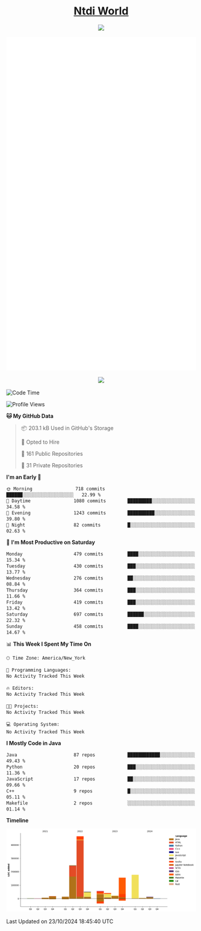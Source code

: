<h1 align="center"><a href="https://www.ntdi.world">Ntdi World</a></h1>
<p align="center">
  <a href="https://github.com/n-tdi"><img src="https://readme-typing-svg.herokuapp.com?lines=FullStack+Developer;Web+Developer;Open-Source+Enthusiast;Java+Developer;Spigot-API%20Developer;&center=true&width=500&height=50"></a>
</p>

<div align="center">
  <img src="/github-metrics.svg"></img>
  
  <img src="https://komarev.com/ghpvc/?username=n-tdi&color=green"></img>
</div>

<!-- May use later.. idk -->
<!-- <a href="http://www.github.com/n-tdi"><img src="https://github-readme-stats.vercel.app/api?username=n-tdi&show_icons=true&hide=&count_private=true&title_color=0891b2&text_color=ffffff&icon_color=0891b2&bg_color=1c1917&hide_border=true&show_icons=true" alt="n-tdi's GitHub stats" /></a> -->

<!--START_SECTION:waka-->
![Code Time](http://img.shields.io/badge/Code%20Time-324%20hrs%2046%20mins-blue)

![Profile Views](http://img.shields.io/badge/Profile%20Views-19-blue)

**🐱 My GitHub Data** 

> 📦 203.1 kB Used in GitHub's Storage 
 > 
> 💼 Opted to Hire
 > 
> 📜 161 Public Repositories 
 > 
> 🔑 31 Private Repositories 
 > 
**I'm an Early 🐤** 

```text
🌞 Morning                718 commits         ██████░░░░░░░░░░░░░░░░░░░   22.99 % 
🌆 Daytime                1080 commits        █████████░░░░░░░░░░░░░░░░   34.58 % 
🌃 Evening                1243 commits        ██████████░░░░░░░░░░░░░░░   39.80 % 
🌙 Night                  82 commits          █░░░░░░░░░░░░░░░░░░░░░░░░   02.63 % 
```
📅 **I'm Most Productive on Saturday** 

```text
Monday                   479 commits         ████░░░░░░░░░░░░░░░░░░░░░   15.34 % 
Tuesday                  430 commits         ███░░░░░░░░░░░░░░░░░░░░░░   13.77 % 
Wednesday                276 commits         ██░░░░░░░░░░░░░░░░░░░░░░░   08.84 % 
Thursday                 364 commits         ███░░░░░░░░░░░░░░░░░░░░░░   11.66 % 
Friday                   419 commits         ███░░░░░░░░░░░░░░░░░░░░░░   13.42 % 
Saturday                 697 commits         ██████░░░░░░░░░░░░░░░░░░░   22.32 % 
Sunday                   458 commits         ████░░░░░░░░░░░░░░░░░░░░░   14.67 % 
```


📊 **This Week I Spent My Time On** 

```text
🕑︎ Time Zone: America/New_York

💬 Programming Languages: 
No Activity Tracked This Week

🔥 Editors: 
No Activity Tracked This Week

🐱‍💻 Projects: 
No Activity Tracked This Week

💻 Operating System: 
No Activity Tracked This Week
```

**I Mostly Code in Java** 

```text
Java                     87 repos            ████████████░░░░░░░░░░░░░   49.43 % 
Python                   20 repos            ███░░░░░░░░░░░░░░░░░░░░░░   11.36 % 
JavaScript               17 repos            ██░░░░░░░░░░░░░░░░░░░░░░░   09.66 % 
C++                      9 repos             █░░░░░░░░░░░░░░░░░░░░░░░░   05.11 % 
Makefile                 2 repos             ░░░░░░░░░░░░░░░░░░░░░░░░░   01.14 % 
```



**Timeline**

![Lines of Code chart](https://raw.githubusercontent.com/n-tdi/n-tdi/main/assets/bar_graph.png)


 Last Updated on 23/10/2024 18:45:40 UTC
<!--END_SECTION:waka-->
